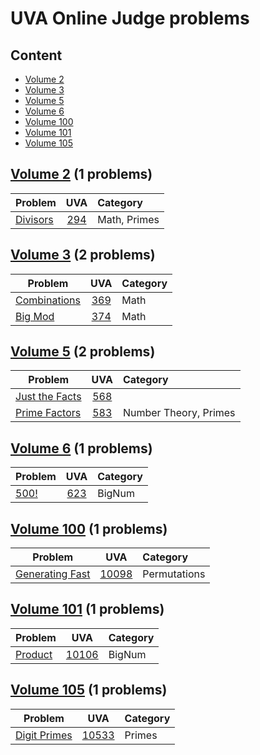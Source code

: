 # UVA Online Judge problems

## Content

- [Volume 2](#v2)
- [Volume 3](#v3)
- [Volume 5](#v5)
- [Volume 6](#v6)
- [Volume 100](#v100)
- [Volume 101](#v101)
- [Volume 105](#v105)

## [Volume 2](https://github.com/youssef7ussien/ProblemSolving/tree/master/UVA%20Online%20Judge/Volume%202) (1 problems) <a name="v2"></a>

| Problem                                                      |                             UVA                              | Category     |
| :----------------------------------------------------------- | :----------------------------------------------------------: | :----------- |
| [Divisors](https://github.com/youssef7ussien/ProblemSolving/tree/master/UVA%20Online%20Judge/Volume%202/294%20-%20Divisors) | [294](https://onlinejudge.org/index.php?option=com_onlinejudge&Itemid=8&page=show_problem&problem=230) | Math, Primes |

## [Volume 3](https://github.com/youssef7ussien/ProblemSolving/tree/master/UVA%20Online%20Judge/Volume%203) (2 problems) <a name="v3"></a>

|     Problem                   | UVA | Category |
| ---------------------- | :-----------------------: | ---------------------- |
| [Combinations](https://github.com/youssef7ussien/ProblemSolving/tree/master/UVA%20Online%20Judge/Volume%203/369%20-%20Combinations) | [369](https://onlinejudge.org/index.php?option=com_onlinejudge&Itemid=8&page=show_problem&problem=305) | Math |
| [Big Mod](https://github.com/youssef7ussien/ProblemSolving/tree/master/UVA%20Online%20Judge/Volume%203/374%20-%20Big%20Mod) | [374](https://onlinejudge.org/index.php?option=com_onlinejudge&Itemid=8&page=show_problem&problem=310) | Math |

## [Volume 5](https://github.com/youssef7ussien/ProblemSolving/tree/master/UVA%20Online%20Judge/Volume%205) (2 problems) <a name="v5"></a>

|     Problem                   | UVA | Category |
| ---------------------- | :-----------------------: | :--------------------- |
| [Just the Facts](https://github.com/youssef7ussien/ProblemSolving/tree/master/UVA%20Online%20Judge/Volume%205/568%20-%20Just%20the%20Facts) | [568](https://onlinejudge.org/index.php?option=com_onlinejudge&Itemid=8&page=show_problem&problem=509) |  |
| [Prime Factors](https://github.com/youssef7ussien/ProblemSolving/tree/master/UVA%20Online%20Judge/Volume%205/583%20-%20Prime%20Factors) | [583](https://onlinejudge.org/index.php?option=com_onlinejudge&Itemid=8&page=show_problem&problem=524) | Number Theory, Primes |

## [Volume 6](https://github.com/youssef7ussien/ProblemSolving/tree/master/UVA%20Online%20Judge/Volume%206) (1 problems) <a name="v6"></a>

|     Problem                   | UVA | Category |
| ---------------------- | :-----------------------: | :--------------------- |
| [500!](https://github.com/youssef7ussien/ProblemSolving/tree/master/UVA%20Online%20Judge/Volume%206/623%20-%20500%20!) | [623](https://onlinejudge.org/index.php?option=com_onlinejudge&Itemid=8&page=show_problem&problem=1039) | BigNum |

## [Volume 100](https://github.com/youssef7ussien/ProblemSolving/tree/master/UVA%20Online%20Judge/Volume%20100) (1 problems) <a name="v100"></a>

|     Problem                   | UVA | Category |
| ---------------------- | :-----------------------: | :--------------------- |
| [Generating Fast](https://github.com/youssef7ussien/ProblemSolving/tree/master/UVA%20Online%20Judge/Volume%20100/10098%20-%20Generating%20Fast) | [10098](https://onlinejudge.org/index.php?option=com_onlinejudge&Itemid=8&page=show_problem&problem=1039) | Permutations |

## [Volume 101](https://github.com/youssef7ussien/ProblemSolving/tree/master/UVA%20Online%20Judge/Volume%20101) (1 problems) <a name="v101"></a>

|     Problem                   | UVA | Category |
| ---------------------- | :-----------------------: | :--------------------- |
| [Product](https://github.com/youssef7ussien/ProblemSolving/tree/master/UVA%20Online%20Judge/Volume%20101/10106%20-%20Product) | [10106](https://onlinejudge.org/index.php?option=com_onlinejudge&Itemid=8&page=show_problem&problem=1047) | BigNum |

## [Volume 105](https://github.com/youssef7ussien/ProblemSolving/tree/master/UVA%20Online%20Judge/Volume%20105) (1 problems) <a name="v105"></a>

|     Problem                   | UVA | Category |
| ---------------------- | :-----------------------: | :--------------------- |
| [Digit Primes](https://github.com/youssef7ussien/ProblemSolving/tree/master/UVA%20Online%20Judge/Volume%20105/10533%20-%20Digit%20Primes) | [10533](https://onlinejudge.org/index.php?option=onlinejudge&page=show_problem&problem=1474) | Primes |
